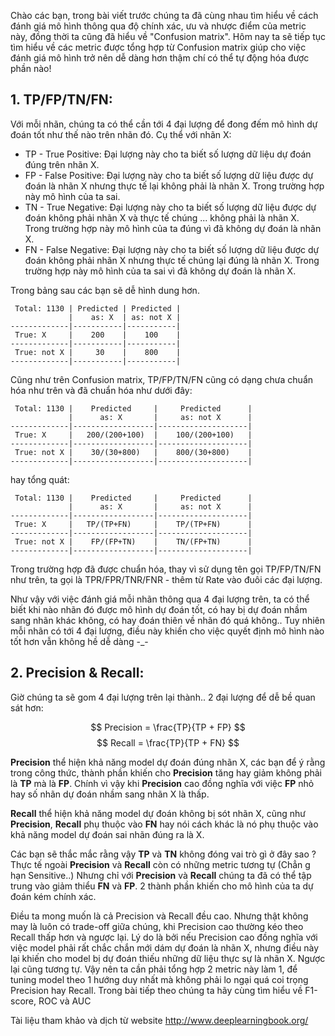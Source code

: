 Chào các bạn, trong bài viết trước chúng ta đã cùng nhau tìm hiểu về cách đánh giá mô hình thông qua độ chính xác, ưu và nhược điểm của metric này, đồng thời ta cũng đã hiểu về "Confusion matrix". Hôm nay ta sẽ tiếp tục tìm hiểu về các metric được tổng hợp từ Confusion matrix giúp cho việc đánh giá mô hình trở nên dễ dàng hơn thậm chí có thể tự động hóa được phần nào! 

## 1. TP/FP/TN/FN:
Với mỗi nhãn, chúng ta có thể cần tới 4 đại lượng để đong đếm mô hình dự đoán tốt như thế nào trên nhãn đó. Cụ thể với nhãn X: 

* TP - True Positive: Đại lượng này cho ta biết số lượng dữ liệu dự đoán đúng trên nhãn X. 
* FP - False Positive: Đại lượng này cho ta biết số lượng dữ liệu được dự đoán là nhãn X nhưng thực tế lại không phải là nhãn X. Trong trường hợp này mô hình của ta sai.
* TN - True Negative: Đại lượng này cho ta biết số lượng dữ liệu được dự đoán không phải nhãn X và thực tế chúng ... không phải là nhãn X. Trong trường hợp này mô hình của ta đúng vì đã không dự đoán là nhãn X.
* FN - False Negative: Đại lượng này cho ta biết số lượng dữ liệu được dự đoán không phải nhãn X nhưng thực tế chúng lại đúng là nhãn X. Trong trường hợp này mô hình của ta sai vì đã không dự đoán là nhãn X.

Trong bảng sau các bạn sẽ dễ hình dung hơn.

```
 Total: 1130 | Predicted | Predicted |
             |    as: X  | as: not X |
-------------|-----------|-----------|
 True: X     |    200    |    100    |
-------------|-----------|-----------|
 True: not X |     30    |    800    |
-------------|-----------|-----------|

```

Cũng như trên Confusion matrix, TP/FP/TN/FN cũng có dạng chưa chuẩn hóa như trên và đã chuẩn hóa như dưới đây: 

```
 Total: 1130 |    Predicted     |     Predicted      |
             |      as: X       |     as: not X      |
-------------|------------------|--------------------|
 True: X     |   200/(200+100)  |    100/(200+100)   |
-------------|------------------|--------------------|
 True: not X |    30/(30+800)   |    800/(30+800)    |
-------------|------------------|--------------------|

```

hay tổng quát: 

```
 Total: 1130 |    Predicted     |     Predicted      |
             |      as: X       |     as: not X      |
-------------|------------------|--------------------|
 True: X     |   TP/(TP+FN)     |    TP/(TP+FN)      |
-------------|------------------|--------------------|
 True: not X |    FP/(FP+TN)    |    TN/(FP+TN)      |
-------------|------------------|--------------------|

```

Trong trường hợp đã được chuẩn hóa, thay vì sử dụng tên gọi TP/FP/TN/FN như trên, ta gọi là TPR/FPR/TNR/FNR - thêm từ Rate vào đuôi các đại lượng.

Như vậy với việc đánh giá mỗi nhãn thông qua 4 đại lượng trên, ta có thể biết khi nào nhãn đó được mô hình dự đoán tốt, có hay bị dự đoán nhầm sang nhãn khác không, có hay đoán thiên về nhãn đó quá không.. Tuy nhiên mỗi nhãn có tới 4 đại lượng, điều này khiến cho việc quyết định mô hình nào tốt hơn vẫn không hề dễ dàng -_-

## 2. Precision & Recall:
Giờ chúng ta sẽ gom 4 đại lượng trên lại thành.. 2 đại lượng để dễ bề quan sát hơn: 

$$
Precision = \frac{TP}{TP + FP} 
$$
$$
Recall = \frac{TP}{TP + FN}
$$

**Precision** thể hiện khả năng model dự đoán đúng nhãn X, các bạn để ý rằng trong công thức, thành phần khiến cho **Precision** tăng hay giảm không phải là **TP** mà là **FP**. Chính vì vậy khi **Precision** cao đồng nghĩa với việc **FP** nhỏ hay số nhãn dự đoán nhầm sang nhãn X là thấp.

**Recall** thể hiện khả năng model dự đoán không bị sót nhãn X, cũng như **Precision**, **Recall** phụ thuộc vào **FN** hay nói cách khác là nó phụ thuộc vào khả năng model dự đoán sai nhãn đúng ra là X.

Các bạn sẽ thắc mắc rằng vậy **TP** và **TN** không đóng vai trò gì ở đây sao ? Thực tế ngoài **Precision** và **Recall** còn có những metric tương tự (Chẳn g hạn Sensitive..) Nhưng chỉ với **Precision** và **Recall** chúng ta đã có thể tập trung vào giảm thiểu **FN** và **FP**. 2 thành phần khiến cho mô hình của ta dự đoán kém chính xác.

Điều ta mong muốn là cả Precision và Recall đều cao. Nhưng thật không may là luôn có trade-off giữa chúng, khi Precision cao thường kéo theo Recall thấp hơn và ngược lại. Lý do là bởi nếu Precision cao đồng nghĩa với việc model phải rất chắc chắn mới dám dự đoán là nhãn X, nhưng điều này lại khiến cho model bị dự đoán thiếu những dữ liệu thực sự là nhãn X. Ngược lại cũng tương tự. Vậy nên ta cần phải tổng hợp 2 metric này làm 1, để tuning model theo 1 hướng duy nhất mà không phải lo ngại quá coi trọng Precision hay Recall. Trong bài tiếp theo chúng ta hãy cùng tìm hiểu về F1-score, ROC và AUC

Tài liệu tham khảo và dịch từ website http://www.deeplearningbook.org/